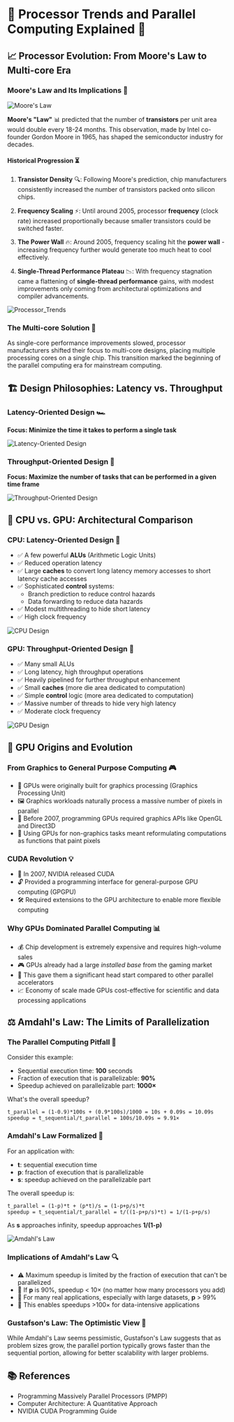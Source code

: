# 🚀 Processor Trends and Parallel Computing Explained 🚀

## 📈 Processor Evolution: From Moore's Law to Multi-core Era

### Moore's Law and Its Implications 🧩

![Moore's Law](https://upload.wikimedia.org/wikipedia/commons/0/00/Moore%27s_Law_Transistor_Count_1970-2020.png)

**Moore's "Law"** 📊 predicted that the number of **transistors** per unit area would double every 18-24 months. This observation, made by Intel co-founder Gordon Moore in 1965, has shaped the semiconductor industry for decades.

#### Historical Progression ⏳

1. **Transistor Density** 🔍: Following Moore's prediction, chip manufacturers consistently increased the number of transistors packed onto silicon chips.

2. **Frequency Scaling** ⚡: Until around 2005, processor **frequency** (clock rate) increased proportionally because smaller transistors could be switched faster.

3. **The Power Wall** 🔥: Around 2005, frequency scaling hit the **power wall** - increasing frequency further would generate too much heat to cool effectively.

4. **Single-Thread Performance Plateau** 📉: With frequency stagnation came a flattening of **single-thread performance** gains, with modest improvements only coming from architectural optimizations and compiler advancements.

![Processor_Trends](../materials/images/Chapter_01/Processor_Trends.png)

### The Multi-core Solution 🧠

As single-core performance improvements slowed, processor manufacturers shifted their focus to multi-core designs, placing multiple processing cores on a single chip. This transition marked the beginning of the parallel computing era for mainstream computing.

## 🏗️ Design Philosophies: Latency vs. Throughput

### Latency-Oriented Design 🏎️

**Focus: Minimize the time it takes to perform a single task**

![Latency-Oriented Design](../materials/images/Chapter_01/Latency_Oriented_Design.png)


### Throughput-Oriented Design 🚂

**Focus: Maximize the number of tasks that can be performed in a given time frame**

![Throughput-Oriented Design](../materials/images/Chapter_01/Throughput_Oriented_Design.png)

## 🧩 CPU vs. GPU: Architectural Comparison

### CPU: Latency-Oriented Design 💨

- ✅ A few powerful **ALUs** (Arithmetic Logic Units)
- ✅ Reduced operation latency
- ✅ Large **caches** to convert long latency memory accesses to short latency cache accesses
- ✅ Sophisticated **control** systems:
  - Branch prediction to reduce control hazards
  - Data forwarding to reduce data hazards
- ✅ Modest multithreading to hide short latency
- ✅ High clock frequency

![CPU Design](../materials/images/Chapter_01/CPU.png)

### GPU: Throughput-Oriented Design 🌊

- ✅ Many small ALUs
- ✅ Long latency, high throughput operations
- ✅ Heavily pipelined for further throughput enhancement
- ✅ Small **caches** (more die area dedicated to computation)
- ✅ Simple **control** logic (more area dedicated to computation)
- ✅ Massive number of threads to hide very high latency
- ✅ Moderate clock frequency

![GPU Design](../materials/images/Chapter_01/GPU.png)

## 📱 GPU Origins and Evolution

### From Graphics to General Purpose Computing 🎮

- 🎯 GPUs were originally built for graphics processing (Graphics Processing Unit)
- 🖼️ Graphics workloads naturally process a massive number of pixels in parallel
- 🧰 Before 2007, programming GPUs required graphics APIs like OpenGL and Direct3D
- 🔄 Using GPUs for non-graphics tasks meant reformulating computations as functions that paint pixels

### CUDA Revolution 💡

- 🚀 In 2007, NVIDIA released CUDA
- 🔓 Provided a programming interface for general-purpose GPU computing (GPGPU)
- 🛠️ Required extensions to the GPU architecture to enable more flexible computing

### Why GPUs Dominated Parallel Computing 📊

- 💰 Chip development is extremely expensive and requires high-volume sales
- 🎮 GPUs already had a large *installed base* from the gaming market
- 🏁 This gave them a significant head start compared to other parallel accelerators
- 📈 Economy of scale made GPUs cost-effective for scientific and data processing applications

## ⚖️ Amdahl's Law: The Limits of Parallelization

### The Parallel Computing Pitfall 🚧

Consider this example:
- Sequential execution time: **100** seconds
- Fraction of execution that is parallelizable: **90%**
- Speedup achieved on parallelizable part: **1000×**

What's the overall speedup?

```
t_parallel = (1-0.9)*100s + (0.9*100s)/1000 = 10s + 0.09s = 10.09s
speedup = t_sequential/t_parallel = 100s/10.09s = 9.91×
```

### Amdahl's Law Formalized 📝

For an application with:
- **t**: sequential execution time
- **p**: fraction of execution that is parallelizable
- **s**: speedup achieved on the parallelizable part

The overall speedup is:

```
t_parallel = (1-p)*t + (p*t)/s = (1-p+p/s)*t
speedup = t_sequential/t_parallel = t/((1-p+p/s)*t) = 1/(1-p+p/s)
```

As **s** approaches infinity, speedup approaches **1/(1-p)**

![Amdahl's Law](https://upload.wikimedia.org/wikipedia/commons/e/ea/AmdahlsLaw.svg)

### Implications of Amdahl's Law 🔍

- ⚠️ Maximum speedup is limited by the fraction of execution that can't be parallelized
- 🧮 If **p** is 90%, speedup < 10× (no matter how many processors you add)
- 🌟 For many real applications, especially with large datasets, **p** > 99%
- 🚀 This enables speedups >100× for data-intensive applications

### Gustafson's Law: The Optimistic View 🌈

While Amdahl's Law seems pessimistic, Gustafson's Law suggests that as problem sizes grow, the parallel portion typically grows faster than the sequential portion, allowing for better scalability with larger problems.

## 📚 References

- Programming Massively Parallel Processors (PMPP)
- Computer Architecture: A Quantitative Approach
- NVIDIA CUDA Programming Guide
